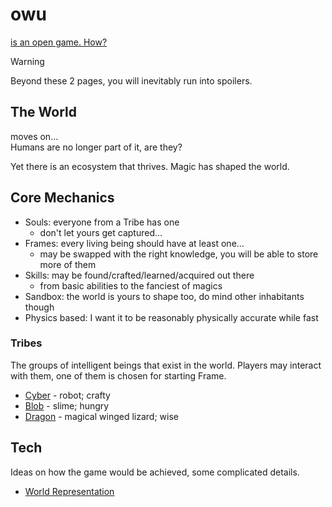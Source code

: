 # owu

[is an open game. How?](./what_is_owu.md)

> [!WARNING]
> Beyond these 2 pages, you will inevitably run into spoilers.

## The World

moves on...  
Humans are no longer part of it, are they?

Yet there is an ecosystem that thrives. Magic has shaped the world.

## Core Mechanics

- Souls: everyone from a Tribe has one
  - don't let yours get captured...
- Frames: every living being should have at least one...
  - may be swapped with the right knowledge, you will be able to store more of them
- Skills: may be found/crafted/learned/acquired out there
  - from basic abilities to the fanciest of magics
- Sandbox: the world is yours to shape too, do mind other inhabitants though
- Physics based: I want it to be reasonably physically accurate while fast

### Tribes

The groups of intelligent beings that exist in the world. Players may interact with them, one of them is chosen for starting Frame.

- [Cyber](./tribes/cyber.md) - robot; crafty
- [Blob](./tribes/blob.md) - slime; hungry
- [Dragon](./tribes/dragon.md) - magical winged lizard; wise

## Tech

Ideas on how the game would be achieved, some complicated details.

- [World Representation](./tech/world_representation.md)